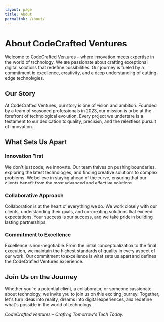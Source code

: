 ```yaml
---
layout: page
title: About
permalink: /about/
---
```


# About CodeCrafted Ventures

Welcome to CodeCrafted Ventures – where innovation meets expertise in the world of technology. We are passionate about crafting exceptional digital solutions that redefine possibilities. Our journey is fueled by a commitment to excellence, creativity, and a deep understanding of cutting-edge technologies.

## Our Story

At CodeCrafted Ventures, our story is one of vision and ambition. Founded by a team of seasoned professionals in 2023, our mission is to be at the forefront of technological evolution. Every project we undertake is a testament to our dedication to quality, precision, and the relentless pursuit of innovation.

## What Sets Us Apart

### Innovation First

We don't just code; we innovate. Our team thrives on pushing boundaries, exploring the latest technologies, and finding creative solutions to complex problems. We believe in staying ahead of the curve, ensuring that our clients benefit from the most advanced and effective solutions.

### Collaborative Approach

Collaboration is at the heart of everything we do. We work closely with our clients, understanding their goals, and co-creating solutions that exceed expectations. Your success is our success, and we take pride in building lasting partnerships.

### Commitment to Excellence

Excellence is non-negotiable. From the initial conceptualization to the final execution, we maintain the highest standards of quality in every aspect of our work. Our commitment to excellence is what sets us apart and defines the CodeCrafted Ventures experience.


## Join Us on the Journey

Whether you're a potential client, a collaborator, or someone passionate about technology, we invite you to join us on this exciting journey. Together, let's turn ideas into reality, dreams into digital experiences, and redefine what's possible in the world of technology.

*CodeCrafted Ventures – Crafting Tomorrow's Tech Today.*
